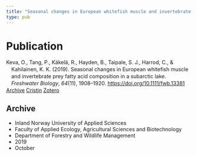 ```yaml
---
title: "Seasonal changes in European whitefish muscle and invertebrate prey fatty acid composition in a subarctic lake"
type: pub
---
```

<h1>Publication</h1>
<article id="csl-bib-container-2GX974IG" class="csl-bib-container">
  <div class="csl-bib-body" style="line-height: 1.35; padding-left: 1em; text-indent:-1em;">
  <div class="csl-entry">Keva, O., Tang, P., K&#xE4;kel&#xE4;, R., Hayden, B., Taipale, S. J., Harrod, C., &amp; Kahilainen, K. K. (2019). Seasonal changes in European whitefish muscle and invertebrate prey fatty acid composition in a subarctic lake. <i>Freshwater Biology</i>, <i>64</i>(11), 1908&#x2013;1920. <a href="https://doi.org/10.1111/fwb.13381">https://doi.org/10.1111/fwb.13381</a></div>
</div>
  <div class="csl-bib-buttons">
    <a href="#taxonomy-article-2GX974IG" class="csl-bib-button">Archive</a>
    <a href="https://app.cristin.no/results/show.jsf?id=1740879" alt="Cristin URL" class="csl-bib-button">Cristin</a>
    <a href="http://zotero.org/groups/5022929/items/2GX974IG" alt="Zotero URL" class="csl-bib-button">Zotero</a>
  </div>
  <div id="csl-bib-meta-container-2GX974IG"></div>
</article>
<div id="csl-bib-meta-2GX974IG" class="csl-bib-meta">
  <article id="taxonomy-article-2GX974IG" class="taxonomy-article">
    <h1>Archive</h1>
    <ul>
      <li>Inland Norway University of Applied Sciences</li>
      <li>Faculty of Applied Ecology, Agricultural Sciences and Biotechnology</li>
      <li>Department of Forestry and Wildlife Management</li>
      <li>2019</li>
      <li>October</li>
    </ul>
  </article>
</div>
